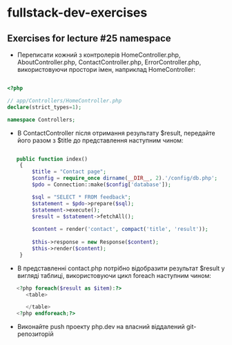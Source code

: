 # fullstack-dev-exercises

## Exercises for lecture #25 namespace

- Переписати кожний з контролерів HomeController.php, AboutController.php, ContactController.php, ErrorController.php, використовуючи простори імен, наприклад  HomeController:

```php

<?php

// app/Controllers/HomeController.php
declare(strict_types=1);

namespace Controllers;

```
- В ContactController після отримання результату $result, передайте його разом з $title до представлення наступним чином:


```php

   public function index()
    {
        $title = "Contact page";
        $config = require_once dirname(__DIR__, 2).'/config/db.php';
        $pdo = Connection::make($config['database']);

        $sql = "SELECT * FROM feedback";
        $statement = $pdo->prepare($sql);
        $statement->execute();
        $result = $statement->fetchAll();
        
        $content = render('contact', compact('title', 'result'));
       
        $this->response = new Response($content);
        $this->render($content);       
    }

```

- В представленні contact.php потрібно відобразити результат $result у вигляді таблиці, використовуючи цикл foreach наступним чином:

```php
   <?php foreach($result as $item):?>
      <table>

      </table>
   <?php endforeach;?>
```


- Виконайте push проекту php.dev на власний віддалений git-репозиторій 
